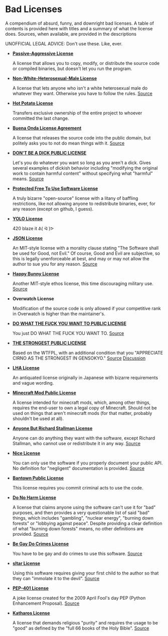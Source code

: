 # Bad Licenses
A compendium of absurd, funny, and downright bad licenses. A table of contents is provided here with titles and a summary of what the license does. Sources, when available, are provided in the descriptions

UNOFFICIAL LEGAL ADVICE: Don't use these. Like, ever.

* **[Passive-Aggressive License](https://github.com/ErikMcClure/bad-licenses/blob/master/passive-aggressive-license)**
  
  A license that allows you to copy, modify, or distribute the source code or compiled binaries, but doesn't let you run the program.

* **[Non-White-Heterosexual-Male License](https://github.com/ErikMcClure/bad-licenses/blob/master/Non-White-Heterosexual-Male.md)**

  A license that lets anyone who isn't a white heterosexual male do whatever they want. Otherwise you have to follow the rules. [Source](https://nonwhiteheterosexualmalelicense.org/)
  
* **[Hot Potato License](https://github.com/ErikMcClure/bad-licenses/blob/master/hot-potato-license)**

  Transfers exclusive ownership of the entire project to whoever committed the last change.
  
* **[Buena Onda License Agreement](https://github.com/ErikMcClure/bad-licenses/blob/master/BOLA-License)**

  A license that releases the source code into the public domain, but politely asks you to not do mean things with it. [Source](https://blitiri.com.ar/p/bola/)
  
* **[DON'T BE A DICK PUBLIC LICENSE](https://github.com/ErikMcClure/bad-licenses/blob/master/dbad-license.md)**
  
  Let's you do whatever you want so long as you aren't a dick. Gives several examples of dickish behavior including "modifying the original work to contain harmful content" without specifying what "harmful" means. [Source](https://github.com/philsturgeon/dbad)
  
* **[Protected Free To Use Software License](https://github.com/ErikMcClure/bad-licenses/blob/master/PFTUS-license)**

  A truly bizarre "open-source" license with a litany of baffling restrictions, like not allowing anyone to redistribute binaries, ever, for any reason (except on github, I guess).
  
* **[YOLO License](https://github.com/ErikMcClure/bad-licenses/blob/master/YOLO-LICENSE)**

  420 blaze it ᕕ( ᐛ )ᕗ
  
* **[JSON License](https://github.com/ErikMcClure/bad-licenses/blob/master/JSON-License.md)**

  An MIT-style license with a morality clause stating "The Software shall be used for Good, not Evil." Of course, Good and Evil are subjective, so this is legally unenforceable at best, and may or may not allow the author to sue you for any reason. [Source](http://www.json.org/license.html)

* **[Happy Bunny License](https://github.com/ErikMcClure/bad-licenses/blob/master/happy-bunny-license)**

  Another MIT-style ethos license, this time discouraging military use. [Source](https://glm.g-truc.net/copying.txt)

* **Overwatch License**

  Modification of the source code is only allowed if your competitive rank in Overwatch is higher than the maintainer's.
  
* **[DO WHAT THE FUCK YOU WANT TO PUBLIC LICENSE](https://github.com/ErikMcClure/bad-licenses/blob/master/do-what-the-fuck-you-want-to-license)**

  You just DO WHAT THE FUCK YOU WANT TO. [Source](http://www.wtfpl.net/)

* **[THE STRONGEST PUBLIC LICENSE](https://github.com/ErikMcClure/bad-licenses/blob/master/STRONGEST-PUBLIC-LICENSE)**

  Based on the WTFPL, with an additional condition that you "APPRECIATE CIRNO AS THE STRONGEST IN GENSOKYO." [Source](https://github.com/rossy/img2xterm/blob/e24d13686c10c25f79f7a2841d8bb95c5571d261/img2xterm.c#L1-L18) [Discussion](https://github.com/rossy/img2xterm/issues/7)
  
* **[LHA License](https://github.com/ErikMcClure/bad-licenses/blob/master/lha-license)**

  An antiquated license originally in Japanese with bizarre requirements and vague wording.
  
* **[Minecraft Mod Public License](https://github.com/ErikMcClure/bad-licenses/blob/master/minecraft-mod-license)**

  A license intended for minecraft mods, which, among other things, requires the end-user to own a legal copy of Minecraft. Should not be used on things that aren't minecraft mods (for that matter, probably shouldn't be used at all).
  
* **[Anyone But Richard Stallman License](https://github.com/ErikMcClure/bad-licenses/blob/master/ABRMS-license.md)**

  Anyone can do anything they want with the software, except Richard Stallman, who cannot use or redistribute it in any way. [Source](https://github.com/landondyer/kasm/blob/master/LICENSE)

* **[Nice License](https://github.com/ErikMcClure/bad-licenses/blob/master/nice-license)**

  You can only use the software if you properly document your public API. No definition for "negligent" documentation is provided. [Source](https://bitbucket.org/haibison/binn-ir/src/master/LICENSE)

* **[Bantown Public License](https://github.com/ErikMcClure/bad-licenses/blob/master/Bantown-public-license)**

  This license requires you commit criminal acts to use the code.

* **[Do No Harm License](https://github.com/ErikMcClure/bad-licenses/blob/master/LICENSE.md)**

  A license that claims anyone using the software can't use it for "bad" purposes, and then provides a very questionable list of said "bad" things, which includes "gambling", "nuclear energy", "burning down forests" or "lobbying against peace". Despite providing a clear definition of what "burning down forests" means, no other definitions are provided. [Source](https://github.com/raisely/NoHarm/blob/publish/LICENSE.md)
  
* **[Be Gay Do Crimes License](https://github.com/ErikMcClure/bad-licenses/blob/master/be-gay-do-crimes-license)**

  You have to be gay and do crimes to use this software. [Source](https://github.com/Xe/waifud/blob/main/LICENSE)

* **[sltar License](https://github.com/ErikMcClure/bad-licenses/blob/master/sltar)**

  Using this software requires giving your first child to the author so that they can "immolate it to the devil". [Source](https://github.com/Gottox/sltar/blob/f43d20638774b1f77ef4fa606330126872ae549d/LICENSE)

* **[PEP-401 License](https://github.com/ErikMcClure/bad-licenses/blob/master/PEP-401-license)**

  A joke license created for the 2009 April Fool's day PEP (Python Enhancement Proposal). [Source](https://www.python.org/dev/peps/pep-0401/#copyright)

* **[Katharos License](https://github.com/ErikMcClure/bad-licenses/blob/master/katharos-license)**

  A license that demands religious "purity" and requires the usage to be "good" as defined by the "full 66 books of the Holy Bible". [Source](https://github.com/katharostech/katharos-license/blob/master/LICENSE_v0.1.0.md)
